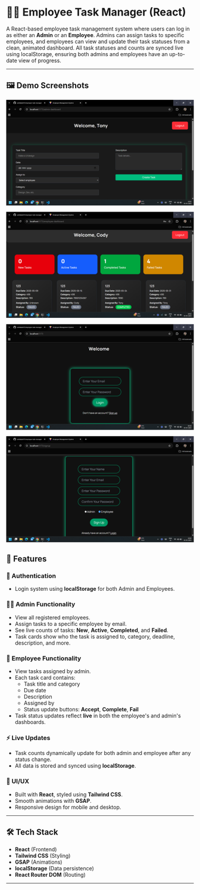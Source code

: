 # 🧑‍💼 Employee Task Manager (React)

A React-based employee task management system where users can log in as either an **Admin** or an **Employee**. Admins can assign tasks to specific employees, and employees can view and update their task statuses from a clean, animated dashboard. All task statuses and counts are synced live using localStorage, ensuring both admins and employees have an up-to-date view of progress.

---

## 🖼️ Demo Screenshots

![Admin Dashboard](./screenshots/admin.png)

![Employee Dashboard](./screenshots/employee.png)

![Login Page](./screenshots/login.png)

![Signup Page](./screenshots/signup.png)

## 📌 Features

### 🔐 Authentication

- Login system using **localStorage** for both Admin and Employees.

### 👨‍💼 Admin Functionality

- View all registered employees.
- Assign tasks to a specific employee by email.
- See live counts of tasks: **New**, **Active**, **Completed**, and **Failed**.
- Task cards show who the task is assigned to, category, deadline, description, and more.

### 👷 Employee Functionality

- View tasks assigned by admin.
- Each task card contains:
  - Task title and category
  - Due date
  - Description
  - Assigned by
  - Status update buttons: **Accept**, **Complete**, **Fail**
- Task status updates reflect **live** in both the employee's and admin's dashboards.

### ⚡ Live Updates

- Task counts dynamically update for both admin and employee after any status change.
- All data is stored and synced using **localStorage**.

### 🎨 UI/UX

- Built with **React**, styled using **Tailwind CSS**.
- Smooth animations with **GSAP**.
- Responsive design for mobile and desktop.

---

## 🛠️ Tech Stack

- **React** (Frontend)
- **Tailwind CSS** (Styling)
- **GSAP** (Animations)
- **localStorage** (Data persistence)
- **React Router DOM** (Routing)

---
